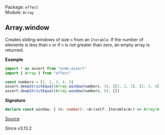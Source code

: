 Package: `effect`<br />
Module: `Array`<br />

## Array.window

Creates sliding windows of size `n` from an `Iterable`.
If the number of elements is less than `n` or if `n` is not greater than zero,
an empty array is returned.

**Example**

```ts
import * as assert from "node:assert"
import { Array } from "effect"

const numbers = [1, 2, 3, 4, 5]
assert.deepStrictEqual(Array.window(numbers, 3), [[1, 2, 3], [2, 3, 4], [3, 4, 5]])
assert.deepStrictEqual(Array.window(numbers, 6), [])
```

**Signature**

```ts
declare const window: { (n: number): <A>(self: Iterable<A>) => Array<Array<A>>; <A>(self: Iterable<A>, n: number): Array<Array<A>>; }
```

[Source](https://github.com/Effect-TS/effect/tree/main/packages/effect/src/Array.ts#L2015)

Since v3.13.2